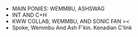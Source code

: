 - MAIN PONIES: WEMMBU, ASHSWAG
- INT AND C+H
- KWW COLLAB, WEMMBU, AND SONIC FAN ><
- Spoke, Wemmbu And Ash F'kin. Kenadian C'link
<!---
eumoirous-rook/eumoirous-rook is a ✨ special ✨ repository because its `README.md` (this file) appears on your GitHub profile.
You can click the Preview link to take a look at your changes.
--->
